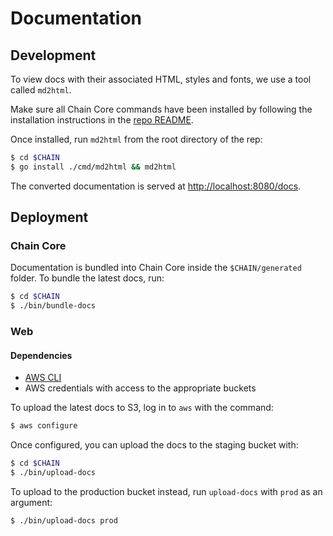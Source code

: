 # Documentation

## Development

To view docs with their associated HTML, styles and fonts, we use a tool
called `md2html`.

Make sure all Chain Core commands have been installed by following the
installation instructions in the [repo README](../Readme.md#installation).

Once installed, run `md2html` from the root directory of the rep:

```sh
$ cd $CHAIN
$ go install ./cmd/md2html && md2html
```

The converted documentation is served at
[http://localhost:8080/docs](http://localhost:8080/docs).

## Deployment

### Chain Core

Documentation is bundled into Chain Core inside the `$CHAIN/generated` folder.
To bundle the latest docs, run:

```sh
$ cd $CHAIN
$ ./bin/bundle-docs
```

### Web

#### Dependencies

* [AWS CLI](https://aws.amazon.com/cli/)
* AWS credentials with access to the appropriate buckets

To upload the latest docs to S3, log in to `aws` with the command:

```sh
$ aws configure
```

Once configured, you can upload the docs to the staging bucket with:

```sh
$ cd $CHAIN
$ ./bin/upload-docs
```

To upload to the production bucket instead, run `upload-docs` with `prod` as
an argument:

```sh
$ ./bin/upload-docs prod
```
